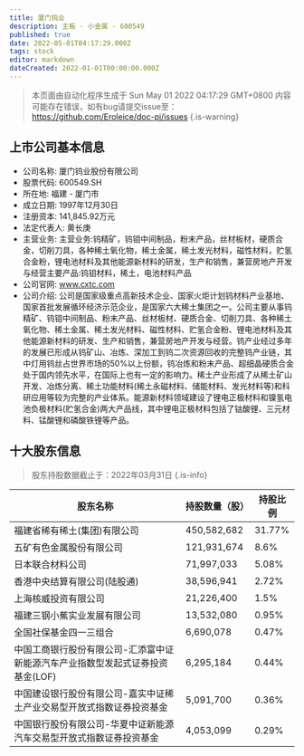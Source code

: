 ```yaml
---
title: 厦门钨业
description: 主板 - 小金属 - 600549
published: true
date: 2022-05-01T04:17:29.000Z
tags: stock
editor: markdown
dateCreated: 2022-01-01T00:00:00.000Z
---
```


> 本页面由自动化程序生成于 Sun May 01 2022 04:17:29 GMT+0800
> 内容可能存在错误，如有bug请提交issue至：https://github.com/Eroleice/doc-pi/issues
{.is-warning}

## 上市公司基本信息
- 公司名称: 厦门钨业股份有限公司
- 股票代码: 600549.SH
- 所在地: 福建 - 厦门市
- 成立日期: 1997年12月30日
- 注册资本: 141,845.92万元
- 法定代表人: 黄长庚
- 主营业务: 主营业务:钨精矿，钨钼中间制品，粉末产品，丝材板材，硬质合金，切削刀具，各种稀土氧化物，稀土金属，稀土发光材料，磁性材料，贮氢合金粉，锂电池材料及其他能源新材料的研发，生产和销售，兼营房地产开发与经营主要产品:钨钼材料，稀土，电池材料产品
- 公司官网: www.cxtc.com
- 公司介绍: 公司是国家级重点高新技术企业、国家火炬计划钨材料产业基地、国家首批发展循环经济示范企业，是国家六大稀土集团之一。公司主要从事钨精矿、钨钼中间制品、粉末产品、丝材板材、硬质合金、切削刀具、各种稀土氧化物、稀土金属、稀土发光材料、磁性材料、贮氢合金粉、锂电池材料及其他能源新材料的研发、生产和销售，兼营房地产开发与经营。钨产业经过多年的发展已形成从钨矿山、冶炼、深加工到钨二次资源回收的完整钨产业链，其中灯用钨丝占世界市场的50%以上份额，钨冶炼和粉末产品、超细晶硬质合金处于国内领先水平，在国际上也有一定的影响力。稀土产业形成了从稀土矿山开发、冶炼分离、稀土功能材料(稀土永磁材料、储能材料、发光材料等)和科研应用等较为完整的产业体系。能源新材料领域建设了锂电正极材料和镍氢电池负极材料(贮氢合金)两大产品线，其中锂电正极材料包括了钴酸锂、三元材料、锰酸锂和磷酸铁锂等产品。


## 十大股东信息
> 股东持股数据截止于：2022年03月31日
{.is-info}

| 股东名称 | 持股数量（股） | 持股比例 |
| --- | --- | --- |
| 福建省稀有稀土(集团)有限公司 | 450,582,682 | 31.77% |
| 五矿有色金属股份有限公司 | 121,931,674 | 8.6% |
| 日本联合材料公司 | 71,997,033 | 5.08% |
| 香港中央结算有限公司(陆股通) | 38,596,941 | 2.72% |
| 上海核威投资有限公司 | 21,226,400 | 1.5% |
| 福建三钢小蕉实业发展有限公司 | 13,532,080 | 0.95% |
| 全国社保基金四一三组合 | 6,690,078 | 0.47% |
| 中国工商银行股份有限公司-汇添富中证新能源汽车产业指数型发起式证券投资基金(LOF) | 6,295,184 | 0.44% |
| 中国建设银行股份有限公司-嘉实中证稀土产业交易型开放式指数证券投资基金 | 5,091,700 | 0.36% |
| 中国银行股份有限公司-华夏中证新能源汽车交易型开放式指数证券投资基金 | 4,053,099 | 0.29% |




